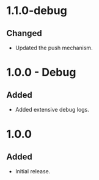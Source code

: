 # 1.1.0-debug
## Changed
- Updated the push mechanism.

# 1.0.0 - Debug
## Added
- Added extensive debug logs.

# 1.0.0
## Added
- Initial release.
